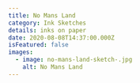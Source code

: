 ```yaml
---
title: No Mans Land
category: Ink Sketches
details: inks on paper
date: 2020-08-08T14:37:00.000Z
isFeatured: false
images:
  - image: no-mans-land-sketch-.jpg
    alt: No Mans Land
---
```

